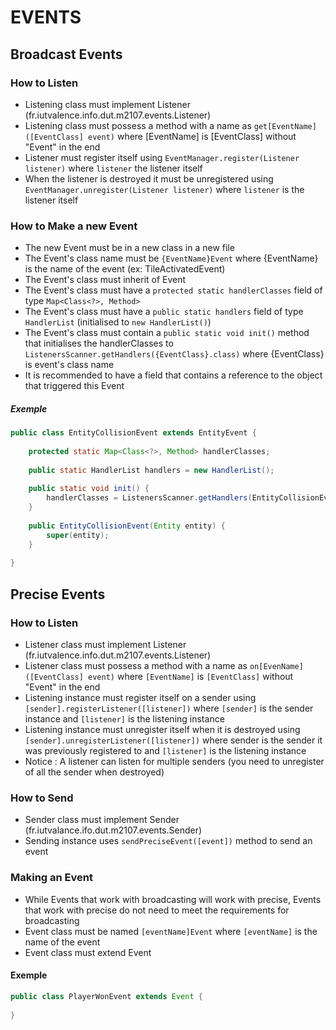 # EVENTS

## Broadcast Events

### How to Listen
 * Listening class must implement Listener (fr.iutvalence.info.dut.m2107.events.Listener)
 * Listening class must possess a method with a name as `get[EventName]([EventClass] event)` where [EventName] is [EventClass] without "Event" in the end
 * Listener must register itself using `EventManager.register(Listener listener)` where `listener` the listener itself
 * When the listener is destroyed it must be unregistered using `EventManager.unregister(Listener listener)` where `listener` is the listener itself


### How to Make a new Event
 * The new Event must be in a new class in a new file
 * The Event's class name must be `{EventName}Event` where {EventName} is the name of the event (ex: TileActivatedEvent)
 * The Event's class must inherit of Event
 * The Event's class must have a `protected static handlerClasses` field of type `Map<Class<?>, Method>`
 * The Event's class must have a `public static handlers` field of type `HandlerList` (initialised to `new HandlerList()`)
 * The Event's class must contain a `public static void init()` method that initialises the handlerClasses to `ListenersScanner.getHandlers({EventClass}.class)` where {EventClass} is event's class name
 * It is recommended to have a field that contains a reference to the object that triggered this Event

##### Exemple
```java
public class EntityCollisionEvent extends EntityEvent {
	
	protected static Map<Class<?>, Method> handlerClasses;
	
	public static HandlerList handlers = new HandlerList();
	
	public static void init() {
		handlerClasses = ListenersScanner.getHandlers(EntityCollisionEvent.class);
	}
	
	public EntityCollisionEvent(Entity entity) {
		super(entity);
	}
	
}
```

## Precise Events

### How to Listen
 * Listener class must implement Listener (fr.iutvalence.info.dut.m2107.events.Listener)
 * Listener class must possess a method with a name as `on[EvenName]([EventClass] event)` where `[EventName]` is `[EventClass]` without "Event" in the end
 * Listening instance must register itself on a sender using `[sender].registerListener([listener])` where `[sender]` is the sender instance and `[listener]` is the listening instance
 * Listening instance must unregister itself when it is destroyed using `[sender].unregisterListener([listener])` where sender is the sender it was previously registered to and `[listener]` is the listening instance
 * Notice : A listener can listen for multiple senders (you need to unregister of all the sender when destroyed)

### How to Send
 * Sender class must implement Sender (fr.iutvalance.ifo.dut.m2107.events.Sender)
 * Sending instance uses `sendPreciseEvent([event])` method to send an event

### Making an Event
 * While Events that work with broadcasting will work with precise, Events that work with precise do not need to meet the requirements for broadcasting
 * Event class must be named `[eventName]Event` where `[eventName]` is the name of the event
 * Event class must extend Event

#### Exemple
```java
public class PlayerWonEvent extends Event {
	
}
```

